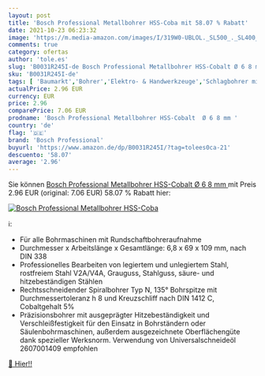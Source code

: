 ```yaml
---
layout: post
title: 'Bosch Professional Metallbohrer HSS-Coba mit 58.07 % Rabatt'
date: 2021-10-23 06:23:32
image: 'https://m.media-amazon.com/images/I/319W0-UBLOL._SL500_._SL400_.jpg'
comments: true
category: ofertas
author: 'tole.es'
slug: 'B0031R245I-de Bosch Professional Metallbohrer HSS-Cobalt Ø 6 8 mm'
sku: 'B0031R245I-de'
tags: [ 'Baumarkt','Bohrer','Elektro- & Handwerkzeuge','Schlagbohrer mit Rundschaft','Zubehör für Elektrowerkzeuge','bosch professional', ]
actualPrice: 2.96 EUR
currency: EUR
price: 2.96
comparePrice: 7.06 EUR
prodname: 'Bosch Professional Metallbohrer HSS-Cobalt  Ø 6 8 mm '
country: 'de'
flag: '🇩🇪'
brand: 'Bosch Professional'
buyurl: 'https://www.amazon.de/dp/B0031R245I/?tag=tolees0ca-21'
descuento: '58.07'
average: '2.96'
---
```


Sie können [Bosch Professional Metallbohrer HSS-Cobalt  Ø 6 8 mm ](https://www.amazon.de/dp/B0031R245I/?tag=tolees0ca-21) mit Preis 2.96 EUR (original: 7.06 EUR) 58.07 % Rabatt hier:

[![Bosch Professional Metallbohrer HSS-Coba](https://m.media-amazon.com/images/I/319W0-UBLOL._SL500_._SL400_.jpg)](https://www.amazon.de/dp/B0031R245I/?tag=tolees0ca-21)

ℹ️:

- Für alle Bohrmaschinen mit Rundschaftbohreraufnahme
- Durchmesser x Arbeitslänge x Gesamtlänge: 6,8 x 69 x 109 mm, nach DIN 338
- Professionelles Bearbeiten von legiertem und unlegiertem Stahl, rostfreiem Stahl V2A/V4A, Grauguss, Stahlguss, säure- und hitzebeständigen Stählen
- Rechtsschneidender Spiralbohrer Typ N, 135° Bohrspitze mit Durchmessertoleranz h 8 und Kreuzschliff nach DIN 1412 C, Cobaltgehalt 5%
- Präzisionsbohrer mit ausgeprägter Hitzebeständigkeit und Verschleißfestigkeit für den Einsatz in Bohrständern oder Säulenbohrmaschinen, außerdem ausgezeichnete Oberflächengüte dank spezieller Werksnorm. Verwendung von Universalschneideöl 2607001409 empfohlen

[🛒 Hier!!](https://www.amazon.de/dp/B0031R245I/?tag=tolees0ca-21)
